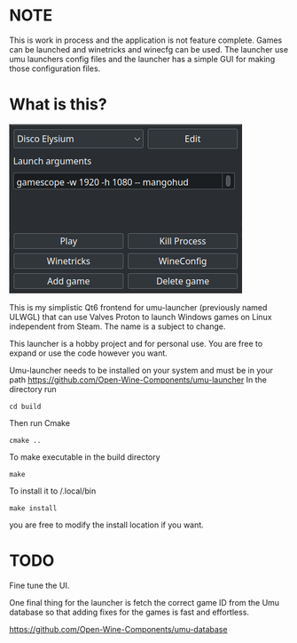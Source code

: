# NOTE

This is work in process and the application is not feature complete. Games can be launched and winetricks and winecfg can be used. The launcher use umu launchers config files and the launcher has a simple GUI for making those configuration files.

# What is this?

![app image](img/app.png)

This is my simplistic Qt6 frontend for umu-launcher (previously named ULWGL) that can use Valves Proton to launch Windows games on Linux independent from Steam. The name is a subject to change.

This launcher is a hobby project and for personal use. You are free to expand or use the code however you want.

Umu-launcher needs to be installed on your system and must be in your path
https://github.com/Open-Wine-Components/umu-launcher
In the directory run
```shell
cd build
```
Then run Cmake
```shell
cmake ..
```
To make executable in the build directory
```shell
make
```
To install it to /.local/bin

```shell
make install
```
you are free to modify the install location if you want.


# TODO

Fine tune the UI.

One final thing for the launcher is fetch the correct game ID from the Umu database so that adding fixes for the games is fast and effortless.

https://github.com/Open-Wine-Components/umu-database
